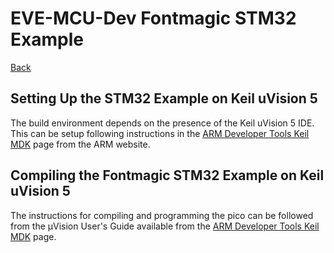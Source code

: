 # EVE-MCU-Dev Fontmagic STM32 Example

[Back](../README.md)

## Setting Up the STM32 Example on Keil uVision 5

The build environment depends on the presence of the Keil uVision 5 IDE. This can be setup following instructions in the [ARM Developer Tools Keil MDK](https://developer.arm.com/Tools%20and%20Software/Keil%20MDK) page from the ARM website.

## Compiling the Fontmagic STM32 Example on Keil uVision 5

The instructions for compiling and programming the pico can be followed from the µVision User's Guide available from the [ARM Developer Tools Keil MDK](https://developer.arm.com/Tools%20and%20Software/Keil%20MDK) page.
